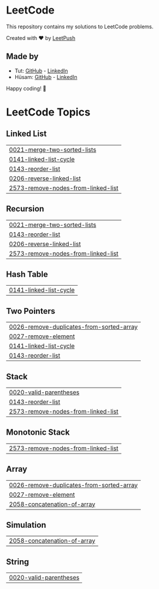 # LeetCode

This repository contains my solutions to LeetCode problems.

Created with :heart: by [LeetPush](https://github.com/husamahmud/LeetPush)

 ## Made by 
 - Tut: [GitHub](https://github.com/TutTrue) - [LinkedIn](https://www.linkedin.com/in/mahmoud-hamdy-8b6825245/)
 - Hüsam: [GitHub](https://github.com/husamahmud) - [LinkedIn](https://www.linkedin.com/in/husamahmud/)

 Happy coding! 🚀
<!---LeetCode Topics Start-->
# LeetCode Topics
## Linked List
|  |
| ------- |
| [0021-merge-two-sorted-lists](https://github.com/shanksmp/leetcode/tree/master/0021-merge-two-sorted-lists) |
| [0141-linked-list-cycle](https://github.com/shanksmp/leetcode/tree/master/0141-linked-list-cycle) |
| [0143-reorder-list](https://github.com/shanksmp/leetcode/tree/master/0143-reorder-list) |
| [0206-reverse-linked-list](https://github.com/shanksmp/leetcode/tree/master/0206-reverse-linked-list) |
| [2573-remove-nodes-from-linked-list](https://github.com/shanksmp/leetcode/tree/master/2573-remove-nodes-from-linked-list) |
## Recursion
|  |
| ------- |
| [0021-merge-two-sorted-lists](https://github.com/shanksmp/leetcode/tree/master/0021-merge-two-sorted-lists) |
| [0143-reorder-list](https://github.com/shanksmp/leetcode/tree/master/0143-reorder-list) |
| [0206-reverse-linked-list](https://github.com/shanksmp/leetcode/tree/master/0206-reverse-linked-list) |
| [2573-remove-nodes-from-linked-list](https://github.com/shanksmp/leetcode/tree/master/2573-remove-nodes-from-linked-list) |
## Hash Table
|  |
| ------- |
| [0141-linked-list-cycle](https://github.com/shanksmp/leetcode/tree/master/0141-linked-list-cycle) |
## Two Pointers
|  |
| ------- |
| [0026-remove-duplicates-from-sorted-array](https://github.com/shanksmp/leetcode/tree/master/0026-remove-duplicates-from-sorted-array) |
| [0027-remove-element](https://github.com/shanksmp/leetcode/tree/master/0027-remove-element) |
| [0141-linked-list-cycle](https://github.com/shanksmp/leetcode/tree/master/0141-linked-list-cycle) |
| [0143-reorder-list](https://github.com/shanksmp/leetcode/tree/master/0143-reorder-list) |
## Stack
|  |
| ------- |
| [0020-valid-parentheses](https://github.com/shanksmp/leetcode/tree/master/0020-valid-parentheses) |
| [0143-reorder-list](https://github.com/shanksmp/leetcode/tree/master/0143-reorder-list) |
| [2573-remove-nodes-from-linked-list](https://github.com/shanksmp/leetcode/tree/master/2573-remove-nodes-from-linked-list) |
## Monotonic Stack
|  |
| ------- |
| [2573-remove-nodes-from-linked-list](https://github.com/shanksmp/leetcode/tree/master/2573-remove-nodes-from-linked-list) |
## Array
|  |
| ------- |
| [0026-remove-duplicates-from-sorted-array](https://github.com/shanksmp/leetcode/tree/master/0026-remove-duplicates-from-sorted-array) |
| [0027-remove-element](https://github.com/shanksmp/leetcode/tree/master/0027-remove-element) |
| [2058-concatenation-of-array](https://github.com/shanksmp/leetcode/tree/master/2058-concatenation-of-array) |
## Simulation
|  |
| ------- |
| [2058-concatenation-of-array](https://github.com/shanksmp/leetcode/tree/master/2058-concatenation-of-array) |
## String
|  |
| ------- |
| [0020-valid-parentheses](https://github.com/shanksmp/leetcode/tree/master/0020-valid-parentheses) |
<!---LeetCode Topics End-->